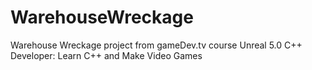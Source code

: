 # WarehouseWreckage
Warehouse Wreckage project from gameDev.tv course Unreal 5.0 C++ Developer: Learn C++ and Make Video Games
